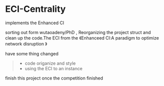 # ECI-Centrality
implements the Enhanced CI 

sorting out form wutaoadeny/PhD , Reorganizing the project struct and clean up the code.The ECI from the 《Enhanceed CI:A paradigm to optimize network disruption 》


have some thing changed
> * code origanize and style
> * using the ECI to an instance


finish this project once the competition finished
